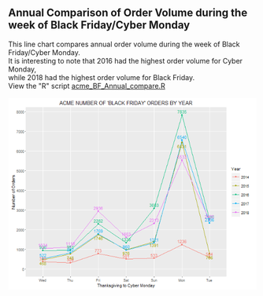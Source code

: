 ## Annual Comparison of Order Volume during the week of Black Friday/Cyber Monday
This line chart compares annual order volume during the week of Black Friday/Cyber Monday.<br />
It is interesting to note that 2016 had the highest order volume for Cyber Monday,<br />
while 2018 had the highest order volume for Black Friday.<br />
View the "R" script [acme_BF_Annual_compare.R](/acme/annual/acme_BF_Annual_compare.R)
<br /><br />
<img src="https://github.com/recjo/r/blob/master/acme/annual/acme_ytd.png"><br /><br />
